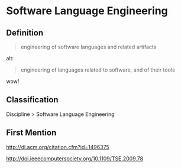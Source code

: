 # Software Language Engineering
## Definition
> engineering of software languages and related artifacts

alt:

> engineering of languages related to software, and of their tools

wow!
## Classification
Discipline \> Software Language Engineering
## First Mention
http://dl.acm.org/citation.cfm?id=1496375

http://doi.ieeecomputersociety.org/10.1109/TSE.2009.78
